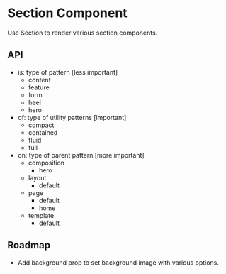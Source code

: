# Section Component

Use Section to render various section components.

## API

- is: type of pattern [less important]
  - content
  - feature
  - form
  - heel
  - hero
- of: type of utility patterns [important]
  - compact
  - contained
  - fluid
  - full
- on: type of parent pattern [more important]
  - composition
    - hero
  - layout
    - default
  - page
    - default
    - home
  - template
    - default

## Roadmap

- Add background prop to set background image with various options.
